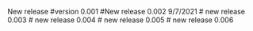 New release #version 0.001
            #New release 0.002 9/7/2021
            # new release 0.003
            # new release 0.004
            # new release 0.005
            # new release 0.006



